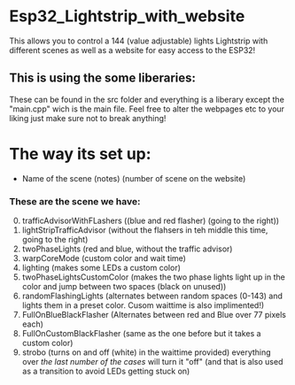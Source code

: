 # Esp32_Lightstrip_with_website
 This allows you to control a 144 (value adjustable) lights Lightstrip with different scenes as well as a website for easy access to the ESP32!


## This is using the some liberaries:
These can be found in the src folder and everything is a liberary except the "main.cpp" wich is the main file. 
Feel free to alter the webpages etc to your liking just make sure not to break anything!

# The way its set up:
- Name of the scene (notes) (number of scene on the website)

###  These are the scene we have:
0. trafficAdvisorWithFLashers ((blue and red flasher) (going to the right)) 
1. lightStripTrafficAdvisor (without the flahsers in teh middle this time, going to the right) 
2. twoPhaseLights (red and blue, without the traffic advisor) 
3. warpCoreMode (custom color and wait time) 
4. lighting (makes some LEDs a custom color) 
5. twoPhaseLightsCustomColor (makes the two phase lights light up in the color and jump between two spaces (black on unused)) 
6. randomFlashingLights (alternates between random spaces (0-143) and lights them in a preset color. Cusom waittime is also implimented!)
7. FullOnBlueBlackFlasher (Alternates between red and Blue over 77 pixels each)
8. FullOnCustomBlackFlasher (same as the one before but it takes a custom color)
9. strobo (turns on and off (white) in the waittime provided)
everything over *the last number of the cases* will turn it "off" (and that is also used as a transition to avoid LEDs getting stuck on)
